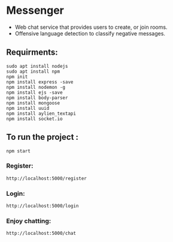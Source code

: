# Messenger

* Web chat service that provides users to create, or join rooms. <br />
* Offensive language detection to classify negative messages.

## Requirments:
``` sudo apt install nodejs ``` <br />
``` sudo apt install npm ``` <br />
``` npm init ``` <br />
``` npm install express -save ``` <br />
``` npm install nodemon -g ``` <br />
``` npm install ejs -save ``` <br />
``` npm install body-parser ``` <br />
``` npm install mongoose ``` <br />
``` npm install uuid ``` <br />
``` npm install aylien_textapi ``` <br />
``` npm install socket.io ``` <br />

## To run the project :

``` npm start ```

### Register:

``` http://localhost:5000/register ``` 

### Login:

``` http://localhost:5000/login ``` 

### Enjoy chatting:

``` http://localhost:5000/chat ``` 

